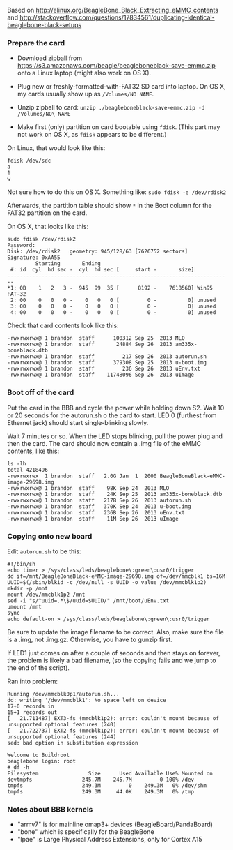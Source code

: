 Based on http://elinux.org/BeagleBone_Black_Extracting_eMMC_contents and http://stackoverflow.com/questions/17834561/duplicating-identical-beaglebone-black-setups

### Prepare the card ###

* Download zipball from https://s3.amazonaws.com/beagle/beagleboneblack-save-emmc.zip onto a Linux laptop (might also work on OS X).

* Plug new or freshly-formatted-with-FAT32 SD card into laptop. On OS X, my cards usually show up as `/Volumes/NO NAME`.

* Unzip zipball to card: `unzip ./beagleboneblack-save-emmc.zip -d /Volumes/NO\ NAME`

* Make first (only) partition on card bootable using `fdisk`. (This part may not work on OS X, as `fdisk` appears to be different.)

On Linux, that would look like this:

    fdisk /dev/sdc
    a
    1
    w

Not sure how to do this on OS X. Something like: `sudo fdisk -e /dev/rdisk2`

Afterwards, the partition table should show `*` in the Boot column for the FAT32 partition on the card.

On OS X, that looks like this:

    sudo fdisk /dev/rdisk2
    Password:
    Disk: /dev/rdisk2	geometry: 945/128/63 [7626752 sectors]
    Signature: 0xAA55
             Starting       Ending
     #: id  cyl  hd sec -  cyl  hd sec [     start -       size]
    ------------------------------------------------------------------------
    *1: 0B    1   2   3 -  945  99  35 [      8192 -    7618560] Win95 FAT-32
     2: 00    0   0   0 -    0   0   0 [         0 -          0] unused      
     3: 00    0   0   0 -    0   0   0 [         0 -          0] unused      
     4: 00    0   0   0 -    0   0   0 [         0 -          0] unused 

Check that card contents look like this:

    -rwxrwxrwx@ 1 brandon  staff      100312 Sep 25  2013 MLO
    -rwxrwxrwx@ 1 brandon  staff       24884 Sep 26  2013 am335x-boneblack.dtb
    -rwxrwxrwx@ 1 brandon  staff         217 Sep 26  2013 autorun.sh
    -rwxrwxrwx@ 1 brandon  staff      379308 Sep 25  2013 u-boot.img
    -rwxrwxrwx@ 1 brandon  staff         236 Sep 26  2013 uEnv.txt
    -rwxrwxrwx@ 1 brandon  staff    11748096 Sep 26  2013 uImage

### Boot off of the card ###

Put the card in the BBB and cycle the power while holding down S2. Wait 10 or 20 seconds for the autorun.sh o the card to start. LED 0 (furthest from Ethernet jack) should start single-blinking slowly.

Wait 7 minutes or so. When the LED stops blinking, pull the power plug and then the card. The card should now contain a .img file of the eMMC contents, like this:

    ls -lh
    total 4218496
    -rwxrwxrwx  1 brandon  staff   2.0G Jan  1  2000 BeagleBoneBlack-eMMC-image-29698.img
    -rwxrwxrwx@ 1 brandon  staff    98K Sep 24  2013 MLO
    -rwxrwxrwx@ 1 brandon  staff    24K Sep 25  2013 am335x-boneblack.dtb
    -rwxrwxrwx@ 1 brandon  staff   217B Sep 26  2013 autorun.sh
    -rwxrwxrwx@ 1 brandon  staff   370K Sep 24  2013 u-boot.img
    -rwxrwxrwx@ 1 brandon  staff   236B Sep 26  2013 uEnv.txt
    -rwxrwxrwx@ 1 brandon  staff    11M Sep 26  2013 uImage

### Copying onto new board ###

Edit `autorun.sh` to be this:

    #!/bin/sh
    echo timer > /sys/class/leds/beaglebone\:green\:usr0/trigger 
    dd if=/mnt/BeagleBoneBlack-eMMC-image-29698.img of=/dev/mmcblk1 bs=16M
    UUID=$(/sbin/blkid -c /dev/null -s UUID -o value /dev/mmcblk1p2)
    mkdir -p /mnt
    mount /dev/mmcblk1p2 /mnt
    sed -i "s/^uuid=.*\$/uuid=$UUID/" /mnt/boot/uEnv.txt
    umount /mnt 
    sync
    echo default-on > /sys/class/leds/beaglebone\:green\:usr0/trigger

Be sure to update the image filename to be correct. Also, make sure the file is a .img, not .img.gz. Otherwise, you have to gunzip first.

If LED1 just comes on after a couple of seconds and then stays on forever, the problem is likely a bad filename, (so the copying fails and we jump to the end of the script).

Ran into problem:

    Running /dev/mmcblk0p1/autorun.sh...
    dd: writing '/dev/mmcblk1': No space left on device
    17+0 records in
    15+1 records out
    [   21.711487] EXT3-fs (mmcblk1p2): error: couldn't mount because of unsupported optional features (240)
    [   21.722737] EXT2-fs (mmcblk1p2): error: couldn't mount because of unsupported optional features (244)
    sed: bad option in substitution expression
    
    Welcome to Buildroot
    beaglebone login: root
    # df -h
    Filesystem                Size      Used Available Use% Mounted on
    devtmpfs                245.7M    245.7M         0 100% /dev
    tmpfs                   249.3M         0    249.3M   0% /dev/shm
    tmpfs                   249.3M     44.0K    249.3M   0% /tmp

### Notes about BBB kernels ###

 * "armv7" is for mainline omap3+ devices (BeagleBoard/PandaBoard)
 * "bone" which is specifically for the BeagleBone
 * "lpae" is Large Physical Address Extensions, only for Cortex A15
